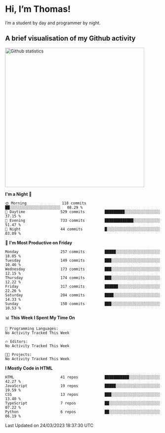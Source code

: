 # Hi, I’m Thomas!
I’m a student by day and programmer by night.

## A brief visualisation of my Github activity

<img title="My Github statistics" alt="Github statistics" width="450px" src="https://github-readme-stats.vercel.app/api?username=thomasrettig&show_icons=true&include_all_commits=true&count_private=true&&hide=issues&theme=tokyonight&border_radius=6px"/>

<!--START_SECTION:waka-->
**I'm a Night 🦉** 

```text
🌞 Morning                118 commits         ██░░░░░░░░░░░░░░░░░░░░░░░   08.29 % 
🌆 Daytime                529 commits         █████████░░░░░░░░░░░░░░░░   37.15 % 
🌃 Evening                733 commits         █████████████░░░░░░░░░░░░   51.47 % 
🌙 Night                  44 commits          █░░░░░░░░░░░░░░░░░░░░░░░░   03.09 % 
```
📅 **I'm Most Productive on Friday** 

```text
Monday                   257 commits         █████░░░░░░░░░░░░░░░░░░░░   18.05 % 
Tuesday                  149 commits         ███░░░░░░░░░░░░░░░░░░░░░░   10.46 % 
Wednesday                173 commits         ███░░░░░░░░░░░░░░░░░░░░░░   12.15 % 
Thursday                 174 commits         ███░░░░░░░░░░░░░░░░░░░░░░   12.22 % 
Friday                   317 commits         ██████░░░░░░░░░░░░░░░░░░░   22.26 % 
Saturday                 204 commits         ████░░░░░░░░░░░░░░░░░░░░░   14.33 % 
Sunday                   150 commits         ███░░░░░░░░░░░░░░░░░░░░░░   10.53 % 
```


📊 **This Week I Spent My Time On** 

```text
💬 Programming Languages: 
No Activity Tracked This Week

🔥 Editors: 
No Activity Tracked This Week

🐱‍💻 Projects: 
No Activity Tracked This Week
```

**I Mostly Code in HTML** 

```text
HTML                     41 repos            ███████████░░░░░░░░░░░░░░   42.27 % 
JavaScript               19 repos            █████░░░░░░░░░░░░░░░░░░░░   19.59 % 
CSS                      13 repos            ███░░░░░░░░░░░░░░░░░░░░░░   13.40 % 
TypeScript               7 repos             ██░░░░░░░░░░░░░░░░░░░░░░░   07.22 % 
Python                   6 repos             ██░░░░░░░░░░░░░░░░░░░░░░░   06.19 % 
```




 Last Updated on 24/03/2023 18:37:30 UTC
<!--END_SECTION:waka-->

